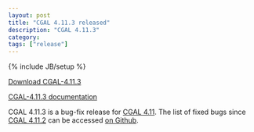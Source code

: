 ```yaml
---
layout: post
title: "CGAL 4.11.3 released"
description: "CGAL 4.11.3"
category: 
tags: ["release"]
---
```

{% include JB/setup %}

<i class="bi bi-arrow-down-circle"></i>
<a href="https://github.com/CGAL/cgal/releases/tag/releases%2FCGAL-4.11.3">Download CGAL-4.11.3</a>

<i class="bi bi-book"></i>
<a href="https://doc.cgal.org/4.11.3/Manual/index.html">CGAL-4.11.3 documentation</a>

<p>CGAL 4.11.3 is a bug-fix release for <a href="../../../../2017/09/21/cgal411">CGAL 4.11</a>.
The list of fixed bugs since <a href="../../../../2018/07/10/cgal4112">CGAL 4.11.2</a>
can be accessed <a href="https://github.com/CGAL/cgal/issues?q=milestone%3A4.11.3">on Github</a>.</p>
